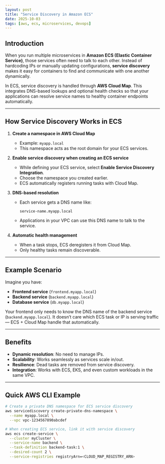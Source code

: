 ```yaml
---
layout: post
title: "Service Discovery in Amazon ECS"
date: 2025-10-03
tags: [aws, ecs, microservices, devops]
---
```


## Introduction
When you run multiple microservices in **Amazon ECS (Elastic Container Service)**, those services often need to talk to each other. Instead of hardcoding IPs or manually updating configurations, **service discovery** makes it easy for containers to find and communicate with one another dynamically.

In ECS, service discovery is handled through **AWS Cloud Map**. This integrates DNS-based lookups and optional health checks so that your applications can resolve service names to healthy container endpoints automatically.

---

## How Service Discovery Works in ECS
1. **Create a namespace in AWS Cloud Map**  
   - Example: `myapp.local`
   - This namespace acts as the root domain for your ECS services.

2. **Enable service discovery when creating an ECS service**  
   - While defining your ECS service, select **Enable Service Discovery Integration**.
   - Choose the namespace you created earlier.
   - ECS automatically registers running tasks with Cloud Map.

3. **DNS-based resolution**  
   - Each service gets a DNS name like:  
     ```
     service-name.myapp.local
     ```
   - Applications in your VPC can use this DNS name to talk to the service.

4. **Automatic health management**  
   - When a task stops, ECS deregisters it from Cloud Map.
   - Only healthy tasks remain discoverable.

---

## Example Scenario
Imagine you have:
- **Frontend service** (`frontend.myapp.local`)
- **Backend service** (`backend.myapp.local`)
- **Database service** (`db.myapp.local`)

Your frontend only needs to know the DNS name of the backend service (`backend.myapp.local`). It doesn’t care which ECS task or IP is serving traffic — ECS + Cloud Map handle that automatically.

---

## Benefits
- **Dynamic resolution**: No need to manage IPs.
- **Scalability**: Works seamlessly as services scale in/out.
- **Resilience**: Dead tasks are removed from service discovery.
- **Integration**: Works with ECS, EKS, and even custom workloads in the same VPC.

---

## Quick AWS CLI Example

```bash
# Create a private DNS namespace for ECS service discovery
aws servicediscovery create-private-dns-namespace \
  --name myapp.local \
  --vpc vpc-1234567890abcdef

# When creating ECS service, link it with service discovery
aws ecs create-service \
  --cluster myCluster \
  --service-name backend \
  --task-definition backend-task:1 \
  --desired-count 2 \
  --service-registries registryArn=<CLOUD_MAP_REGISTRY_ARN>
